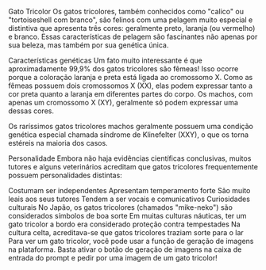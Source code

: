 Gato Tricolor
Os gatos tricolores, também conhecidos como "calico" ou "tortoiseshell com branco", são felinos com uma pelagem muito especial e distintiva que apresenta três cores: geralmente preto, laranja (ou vermelho) e branco. Essas características de pelagem são fascinantes não apenas por sua beleza, mas também por sua genética única.

Características genéticas
Um fato muito interessante é que aproximadamente 99,9% dos gatos tricolores são fêmeas! Isso ocorre porque a coloração laranja e preta está ligada ao cromossomo X. Como as fêmeas possuem dois cromossomos X (XX), elas podem expressar tanto a cor preta quanto a laranja em diferentes partes do corpo. Os machos, com apenas um cromossomo X (XY), geralmente só podem expressar uma dessas cores.

Os raríssimos gatos tricolores machos geralmente possuem uma condição genética especial chamada síndrome de Klinefelter (XXY), o que os torna estéreis na maioria dos casos.

Personalidade
Embora não haja evidências científicas conclusivas, muitos tutores e alguns veterinários acreditam que gatos tricolores frequentemente possuem personalidades distintas:

Costumam ser independentes
Apresentam temperamento forte
São muito leais aos seus tutores
Tendem a ser vocais e comunicativos
Curiosidades culturais
No Japão, os gatos tricolores (chamados "mike-neko") são considerados símbolos de boa sorte
Em muitas culturas náuticas, ter um gato tricolor a bordo era considerado proteção contra tempestades
Na cultura celta, acreditava-se que gatos tricolores traziam sorte para o lar
Para ver um gato tricolor, você pode usar a função de geração de imagens na plataforma. Basta ativar o botão de geração de imagens na caixa de entrada do prompt e pedir por uma imagem de um gato tricolor!
